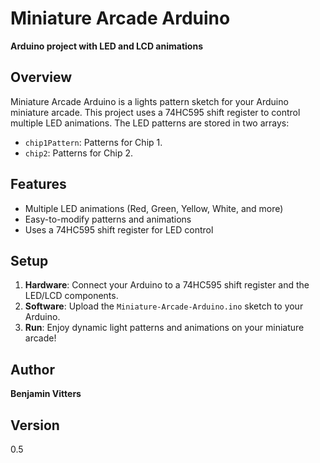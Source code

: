 # Miniature Arcade Arduino

**Arduino project with LED and LCD animations**

## Overview

Miniature Arcade Arduino is a lights pattern sketch for your Arduino miniature arcade. This project uses a 74HC595 shift register to control multiple LED animations. The LED patterns are stored in two arrays:

- `chip1Pattern`: Patterns for Chip 1.
- `chip2`: Patterns for Chip 2.

## Features

- Multiple LED animations (Red, Green, Yellow, White, and more)
- Easy-to-modify patterns and animations
- Uses a 74HC595 shift register for LED control

## Setup

1. **Hardware**: Connect your Arduino to a 74HC595 shift register and the LED/LCD components.
2. **Software**: Upload the `Miniature-Arcade-Arduino.ino` sketch to your Arduino.
3. **Run**: Enjoy dynamic light patterns and animations on your miniature arcade!

## Author

**Benjamin Vitters**

## Version

0.5
